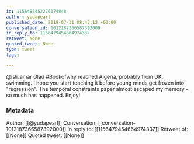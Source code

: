 ```yaml
---
id: 1156485452276174848
author: yudapearl
published_date: 2019-07-31 08:43:12 +00:00
conversation_id: 1012187366587392000
in_reply_to: 1156479454664974337
retweet: None
quoted_tweet: None
type: tweet
tags:

---
```


@isli_amar Glad #Bookofwhy reached Algeria, probably from UK, swimming. I hope you start teaching it before young minds get frozen into "regression". The temporal constraints paper almost escaped my memory - so much has happened. Enjoy!

### Metadata

Author: [[@yudapearl]]
Conversation: [[conversation-1012187366587392000]]
In reply to: [[1156479454664974337]]
Retweet of: [[None]]
Quoted tweet: [[None]]

